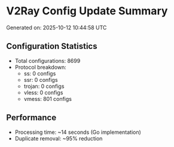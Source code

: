 # V2Ray Config Update Summary
Generated on: 2025-10-12 10:44:58 UTC

## Configuration Statistics
- Total configurations: 8699
- Protocol breakdown:
  - ss: 0 configs
  - ssr: 0 configs
  - trojan: 0 configs
  - vless: 0 configs
  - vmess: 801 configs

## Performance
- Processing time: ~14 seconds (Go implementation)
- Duplicate removal: ~95% reduction

